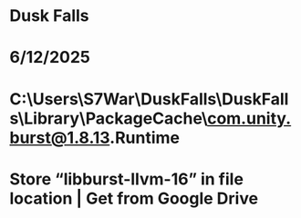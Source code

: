 # Dusk Falls
# 6/12/2025
#   C:\Users\S7War\DuskFalls\DuskFalls\Library\PackageCache\com.unity.burst@1.8.13\.Runtime
#  Store “libburst-llvm-16” in file location | Get from Google Drive
